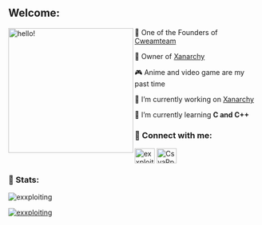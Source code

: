 ## Welcome:
<p>
  <img width="250" alt="hello!" align="left" src="https://media1.tenor.com/images/a0689c46e24fc5a5d34999af592b23f3/tenor.gif">
</p>



🍨 One of the Founders of [Cweamteam](https://discord.gg/cweam) 

🥀 Owner of [Xanarchy](https://discord.gg/CsvaPps735) 

🎮 Anime and video game are my past time

🔭 I’m currently working on [Xanarchy](https://github.com/Exxploiting/Xanarchy-Self-Bot)

🌱 I’m currently learning **C and C++**


### 💬 Connect with me:
<a href="https://twitter.com/exxploiting" target="blank"><img align="center" src="https://cdn.jsdelivr.net/npm/simple-icons@3.0.1/icons/twitter.svg" alt="exxploiting" height="30" width="40" /></a>
<a href="https://discord.gg/degenerates" target="blank"><img align="center" src="https://cdn.jsdelivr.net/npm/simple-icons@3.0.1/icons/discord.svg" alt="CsvaPps735" height="30" width="40" /></a>
</p>

### 💬 Stats:

<p align="left"> <img src="https://komarev.com/ghpvc/?username=exxploiting&label=Profile%20views&color=0e75b6&style=flat" alt="exxploiting" /> </p>

<p align="left"> <a href="https://twitter.com/exxploiting" target="blank"><img src="https://img.shields.io/twitter/follow/exxploiting?logo=twitter&style=for-the-badge" alt="exxploiting" /></a> </p>


